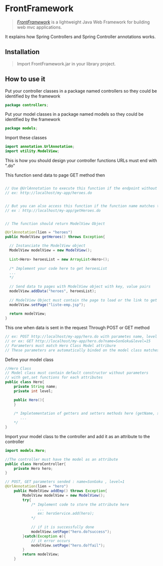 # FrontFramework
> [_FrontFramework_](https://github.com/JaheemHarris/FrontFramework) is a lightweight Java Web Framework for building web mvc applications.

It explains how Spring Controllers and Spring Controller annotations works.

## Installation

> Import FrontFramework.jar in your library project.

## How to use it

Put your controller classes in a package named controllers so they could be identified by the framework

```java
package controllers;
```

Put your model classes in a package named models so they could be identified by the framework
```java
package models;
```

 Import these classes
```java
import annotation.UrlAnnotation;
import utility.ModelView;
```



This is how you should design your controller functions
URLs must end with ".do"




This function send data to page
GET method then
```java

// Use @UrlAnnotation to execute this function if the endpoint without .do at the end matches the value of "lien"
// ex: http://localhost/my-app/heroes.do


// But you can also access this function if the function name matches the endpoint without the .do at the end
// ex : http://localhost/my-app/getHeroes.do


// The function should return ModelView Object

@UrlAnnotation(lien = "heroes")
public ModelView getHeroes() throws Exception{

  // Instanciate the ModelView object
  ModelView modelView = new ModelView();
  
  List<Hero> heroesList = new ArrayList<Hero>();
  
  /* Implement your code here to get heroesList
  ...
  */
  
  // Send data to pages with ModelView object with key, value pairs
  modelView.addData("heroes", heroesList);
  
  // ModelView Object must contain the page to load or the link to get redirected
  modelView.setPage("liste-emp.jsp");
  
  return modelView;
}
```


This one when data is sent in the request
Through POST or GET method

```java
// ex: POST http://localhost/my-app/hero.do with parametes name, level
// or ex: GET http://localhost/my-app/hero.do?name=SonGoku&level=15
// Parameters must match Hero Class Model attribure
// These parameters are automatically binded on the model class matches attributes

```
Define your model class

```java
//Hero Class
// Model class must contain default constructor without parameters
// with get,set functions for each attributes
public class Hero{
    private String name;
    private int level;

    public Hero(){
    }
    
    /* Impletementation of getters and setters methods here (getName, setName, getLevel, setLevel)
       ...
    */
}
```

Import your model class to the controller and add it as an attribute to the controller
```java
import models.Hero;

//The controller must have the model as an attribute
public class HeroController{
    private Hero hero;
}
```


```java
// POST, GET parameters sended : name=SonGoku , level=1
@UrlAnnotation(lien = "hero")
    public ModelView addEmp() throws Exception{
        ModelView modelView = new ModelView();
        try{
            /* Implement code to store the attribute here
               ...
               ex: heroService.add(hero);
            */
            
            // if it is successfully done
            modelView.setPage("hero.do?success");
        }catch(Exception e){
            // it error occurs
            modelView.setPage("hero.do?fail");
        }
        return modelView;
    }
```


